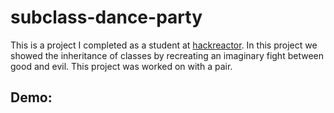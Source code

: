 # subclass-dance-party
This is a project I completed as a student at [hackreactor](http://hackreactor.com). In this project we showed the inheritance of classes by recreating an imaginary fight between good and evil. This project was worked on with a pair.

## Demo:
![]()
